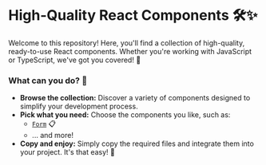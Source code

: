 # High-Quality React Components 🛠️✨

Welcome to this repository! Here, you'll find a collection of high-quality, ready-to-use React components. Whether you're working with JavaScript or TypeScript, we've got you covered! 🚀

### What can you do? 🤔

- **Browse the collection:** Discover a variety of components designed to simplify your development process.
- **Pick what you need:** Choose the components you like, such as:
  - [`Form`]([https://github.com/username/repository-name/tree/main/components/form](https://form-coponent.netlify.app/)) 📋
  - ... and more!
- **Copy and enjoy:** Simply copy the required files and integrate them into your project. It's that easy! 🎉

